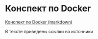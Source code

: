 # Конспект по Docker

[Конспект по Docker (markdown)](Docker.md)

В тексте приведены ссылки на источники
